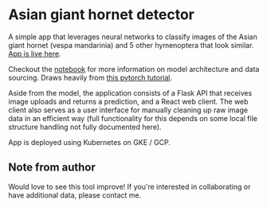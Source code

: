 # Asian giant hornet detector

A simple app that leverages neural networks to classify images of the Asian giant hornet (vespa mandarinia) and 5 other hymenoptera that look similar. [App is live here](https://asian-giant-hornet.com).

Checkout the [notebook](hornets/hornets.ipynb) for more information on model architecture and data sourcing. Draws heavily from [this pytorch tutorial](https://pytorch.org/tutorials/beginner/transfer_learning_tutorial.html).

Aside from the model, the application consists of a Flask API that receives image uploads and returns a prediction, and a React web client. The web client also serves as a user interface for manually cleaning up raw image data in an efficient way (full functionality for this depends on some local file structure handling not fully documented here).

App is deployed using Kubernetes on GKE / GCP.

## Note from author
Would love to see this tool improve! If you're interested in collaborating or have additional data, please contact me.
